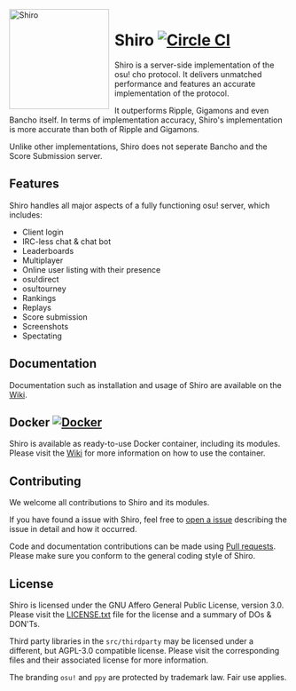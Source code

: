 <img width="180" align="left" style="float: left; margin: 0 10px 0 0;" alt="Shiro" src="https://i.imgur.com/NuDj76W.png">

# Shiro [![Circle CI](https://circleci.com/gh/Marc3842h/shiro/tree/master.svg?style=svg&circle-token=0fa5a9831ee745859ebeda892af66705bb0443b9)][0]

Shiro is a server-side implementation of the osu! cho protocol.
It delivers unmatched performance and features an accurate implementation
of the protocol.

It outperforms Ripple, Gigamons and even Bancho itself.
In terms of implementation accuracy, Shiro's implementation is
more accurate than both of Ripple and Gigamons.

Unlike other implementations, Shiro does not seperate
Bancho and the Score Submission server.

## Features

Shiro handles all major aspects of a fully
functioning osu! server, which includes:

* Client login
* IRC-less chat & chat bot
* Leaderboards
* Multiplayer
* Online user listing with their presence
* osu!direct
* osu!tourney
* Rankings
* Replays
* Score submission
* Screenshots
* Spectating

## Documentation

Documentation such as installation and usage of Shiro
are available on the [Wiki][1].

## Docker [![Docker](https://img.shields.io/docker/pulls/marc3842h/shiro.svg?logo=docker)][2]

Shiro is available as ready-to-use Docker container, including its modules.
Please visit the [Wiki][3] for more information on how
to use the container.

## Contributing

We welcome all contributions to Shiro and its modules.

If you have found a issue with Shiro, feel free to [open a issue][4]
describing the issue in detail and how it occurred.

Code and documentation contributions can be made using
[Pull requests][5]. Please make sure you conform to the
general coding style of Shiro.

## License

Shiro is licensed under the GNU Affero General Public License,
version 3.0. Please visit the [LICENSE.txt][6] file for
the license and a summary of DOs & DON'Ts.

Third party libraries in the `src/thirdparty` may be
licensed under a different, but AGPL-3.0 compatible
license. Please visit the corresponding files and their
associated license for more information.

The branding `osu!` and `ppy` are protected by
trademark law. Fair use applies.

[0]: https://circleci.com/gh/Marc3842h/shiro
[1]: https://github.com/Marc3842h/shiro/wiki
[2]: https://hub.docker.com/r/marc3842h/shiro/
[3]: https://github.com/Marc3842h/shiro/wiki/Docker
[4]: https://github.com/Marc3842h/shiro/issues/new
[5]: https://github.com/Marc3842h/shiro/compare
[6]: https://github.com/Marc3842h/shiro/blob/master/LICENSE.txt

